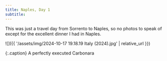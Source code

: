 ```yaml
---
title: Naples, Day 1
subtitle:
---
```


This was just a travel day from Sorrento to Naples, so no photos to speak of except for the excellent dinner I had in Naples.

![]({{ '/assets/img/2024-10-17 19.18.19 Italy (2024).jpg' | relative_url }})

{:.caption}
A perfectly executed Carbonara